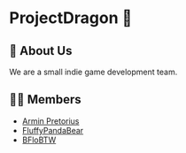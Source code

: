 # ProjectDragon 🐲

## 📢 About Us
We are a small indie game development team.

## 👨‍💻 Members
- [Armin Pretorius](https://github.com/ProjectDragon)
- [FluffyPandaBear](https://github.com/FluffyPandaBear)
- [BFloBTW](https://github.com/BFloBTW)
